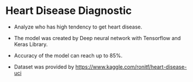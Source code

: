 # Heart Disease Diagnostic

- Analyze who has high tendency to get heart disease.

- The model was created by Deep neural network with Tensorflow and Keras Library. 

- Accuracy of the model can reach up to 85%.

- Dataset was provided by https://www.kaggle.com/ronitf/heart-disease-uci
